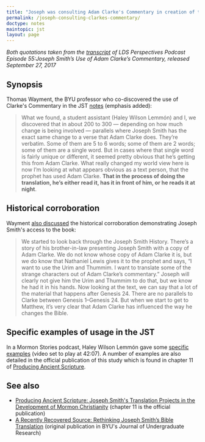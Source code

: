 ```yaml
---
title: "Joseph was consulting Adam Clarke's Commentary in creation of the JST"
permalink: /joseph-consulting-clarkes-commentary/
doctype: notes
maintopic: jst
layout: page
---
```


*Both quotations taken from the [transcript](https://hwcdn.libsyn.com/p/5/b/9/5b9a46be752511d9/LDSP_Joseph_Smiths_Use_of_Adam_Clarkes_Commentary.pdf?c_id=17171867&cs_id=17171867&expiration=1552004351&hwt=72e5d031a820717354702e26b45508fb) of LDS Perspectives Podcast Episode 55:Joseph Smith’s Use of Adam Clarke’s Commentary, released September 27, 2017*

## Synopsis

Thomas Wayment, the BYU professor who co-discovered the use of Clarke's Commentary in the JST [notes][lds-perspectives-podcast-wayment] (emphasis added):

> What we found, a student assistant (Haley Wilson Lemmón) and I, we discovered that in about 200 to 300 — depending on how much change is being involved — parallels where Joseph Smith has the exact same change to a verse that Adam Clarke does. They’re verbatim. Some of them are 5 to 6 words; some of them are 2 words; some of them are a single word.  But in cases where that single word is fairly unique or different, it seemed pretty obvious that he’s getting this from Adam Clarke. What really changed my world view here is now I’m looking at what appears obvious as a text person, that the prophet has used Adam Clarke. **That in the process of doing the translation, he’s either read it, has it in front of him, or he reads it at night**.

## Historical corroboration

Wayment [also discussed][lds-perspectives-podcast-wayment] the historical corroboration demonstrating Joseph Smith's access to the book:

> We started to look back through the Joseph Smith History. There’s a story of his brother-in-law presenting Joseph Smith with a copy of Adam Clarke. We do not know whose copy of Adam Clarke it is, but we do know that Nathaniel Lewis gives it to the prophet and says, “I want to use the Urim and Thummim. I want to translate some of the strange characters out of Adam Clarke’s commentary.” Joseph will clearly not give him the Urim and Thummim to do that, but we know he had it in his hands. Now looking at the text, we can say that a lot of the material that happens after Genesis 24. There are no parallels to Clarke between Genesis 1–Genesis 24. But when we start to get to Matthew, it’s very clear that Adam Clarke has influenced the way he changes the Bible.

## Specific examples of usage in the JST

In a Mormon Stories podcast, Haley Wilson Lemmón gave some [specific examples](https://www.youtube.com/watch?v=RBiVPz7tMqU&feature=youtu.be&t=2527) (video set to play at 42:07).  A number of examples are also detailed in the official publication of this study which is found in chapter 11 of [Producing Ancient Scripture](https://faenrandir.github.io/a_careful_examination/best-arguments-against-chiasmus-as-evidence-of-ancientness/).

## See also

* [Producing Ancient Scripture: Joseph Smith's Translation Projects in the Development of Mormon Christianity](https://uofupress.lib.utah.edu/producing-ancient-scripture/) (chapter 11 is the official publication)
* [A Recently Recovered Source: Rethinking Joseph Smith’s Bible Translation](http://jur.byu.edu/?p=21296) (original publication in BYU's Journal of Undergraduate Research)

[lds-perspectives-podcast-wayment]: https://web.archive.org/web/20201128001154/https://hwcdn.libsyn.com/p/5/b/9/5b9a46be752511d9/LDSP_Joseph_Smiths_Use_of_Adam_Clarkes_Commentary.pdf?c_id=17171867&cs_id=17171867&expiration=1606525900&hwt=b3d5a485080966bf24011a74ff048746
